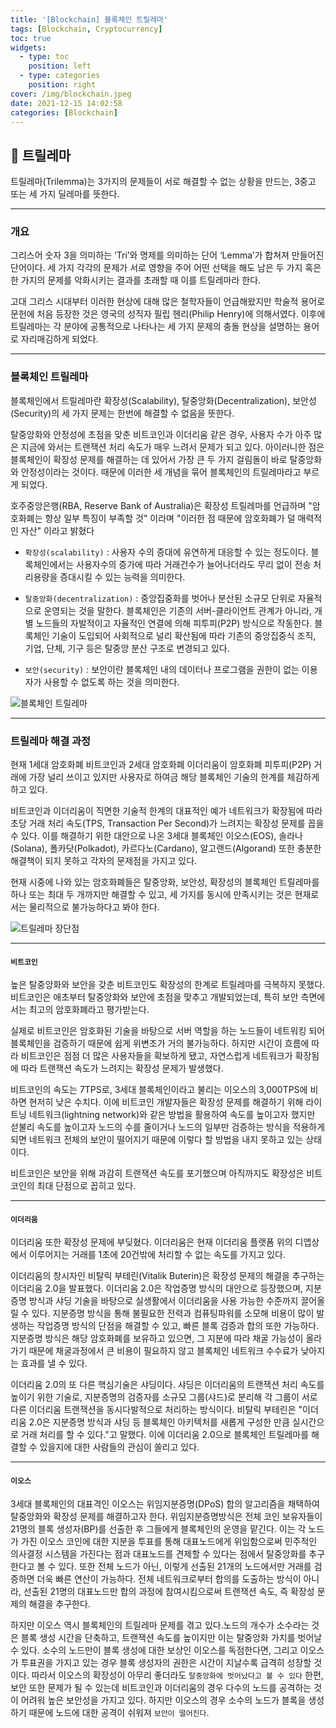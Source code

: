 ```yaml
---
title: '[Blockchain] 블록체인 트릴레마'
tags: [Blockchain, Cryptocurrency]
toc: true
widgets:
  - type: toc
    position: left
  - type: categories
    position: right
cover: /img/blockchain.jpeg
date: 2021-12-15 14:02:58
categories: [Blockchain]
---
```


</pre>

<!--more-->

<!--more-->

## 🔺 트릴레마

트릴레마(Trilemma)는 3가지의 문제들이 서로 해결할 수 없는 상황을 만드는, 3중고 또는 세 가지 딜레마를 뜻한다.

---

### **개요**

그리스어 숫자 3을 의미하는 ‘Tri’와 명제를 의미하는 단어 ‘Lemma’가 합쳐져 만들어진 단어이다. 세 가지 각각의 문제가 서로 영향을 주어 어떤 선택을 해도 남은 두 가지 혹은 한 가지의 문제를 악화시키는 결과를 초래할 때 이를 트릴레마라 한다.

고대 그리스 시대부터 이러한 현상에 대해 많은 철학자들이 언급해왔지만 학술적 용어로 문헌에 처음 등장한 것은 영국의 성직자 필립 헨리(Philip Henry)에 의해서였다. 이후에 트릴레마는 각 분야에 공통적으로 나타나는 세 가지 문제의 충돌 현상을 설명하는 용어로 자리매김하게 되었다.

---

### **블록체인 트릴레마**

블록체인에서 트릴레마란 확장성(Scalability), 탈중앙화(Decentralization), 보안성(Security)의 세 가지 문제는 한번에 해결할 수 없음을 뜻한다.

탈중앙화와 안정성에 초점을 맞춘 비트코인과 이더리움 같은 경우, 사용자 수가 아주 많은 지금에 와서는 트랜잭션 처리 속도가 매우 느려서 문제가 되고 있다. 아이러니한 점은 블록체인이 확장성 문제를 해결하는 데 있어서 가장 큰 두 가지 걸림돌이 바로 탈중앙화와 안정성이라는 것이다. 때문에 이러한 세 개념을 묶어 블록체인의 트릴레마라고 부르게 되었다.

호주중앙은행(RBA, Reserve Bank of Australia)은 확장성 트릴레마를 언급하며 "암호화폐는 항상 일부 특징이 부족할 것" 이라며 "이러한 점 때문에 암호화폐가 덜 매력적인 자산" 이라고 밝혔다

- `확장성(scalability)` : 사용자 수의 증대에 유연하게 대응할 수 있는 정도이다. 블록체인에서는 사용자수의 증가에 따라 거래건수가 늘어나더라도 무리 없이 전송 처리용량을 증대시킬 수 있는 능력을 의미한다.

- `탈중앙화(decentralization)` : 중앙집중화를 벗어나 분산된 소규모 단위로 자율적으로 운영되는 것을 말한다. 블록체인은 기존의 서버-클라이언트 관계가 아니라, 개별 노드들의 자발적이고 자율적인 연결에 의해 피투피(P2P) 방식으로 작동한다. 블록체인 기술이 도입되어 사회적으로 널리 확산됨에 따라 기존의 중앙집중식 조직, 기업, 단체, 기구 등은 탈중앙 분산 구조로 변경되고 있다.

- `보안(security)` : 보안이란 블록체인 내의 데이터나 프로그램을 권한이 없는 이용자가 사용할 수 없도록 하는 것을 의미한다.

![블록체인 트릴레마](/img/블록체인-트릴레마/1.png?style=centerme)

---

### **트릴레마 해결 과정**

현재 1세대 암호화폐 비트코인과 2세대 암호화폐 이더리움이 암호화폐 피투피(P2P) 거래에 가장 널리 쓰이고 있지만 사용자로 하여금 해당 블록체인 기술의 한계를 체감하게 하고 있다.

비트코인과 이더리움이 직면한 기술적 한계의 대표적인 예가 네트워크가 확장됨에 따라 초당 거래 처리 속도(TPS, Transaction Per Second)가 느려지는 확장성 문제를 꼽을 수 있다. 이를 해결하기 위한 대안으로 나온 3세대 블록체인 이오스(EOS), 솔라나(Solana), 폴카닷(Polkadot), 카르다노(Cardano), 알고랜드(Algorand) 또한 충분한 해결책이 되지 못하고 각자의 문제점을 가지고 있다.

현재 시중에 나와 있는 암호화폐들은 탈중앙화, 보안성, 확장성의 블록체인 트릴레마를 하나 또는 최대 두 개까지만 해결할 수 있고, 세 가지를 동시에 만족시키는 것은 현재로서는 물리적으로 불가능하다고 봐야 한다.

![트릴레마 장단점](/img/블록체인-트릴레마/2.png?style=centerme)

---

#### `비트코인`

높은 탈중앙화와 보안을 갖춘 비트코인도 확장성의 한계로 트릴레마를 극복하지 못했다. 비트코인은 애초부터 탈중앙화와 보안에 초점을 맞추고 개발되었는데, 특히 보안 측면에서는 최고의 암호화폐라고 평가받는다. 

실제로 비트코인은 암호화된 기술을 바탕으로 서버 역할을 하는 노드들이 네트워킹 되어 블록체인을 검증하기 때문에 쉽게 위변조가 거의 불가능하다. 하지만 시간이 흐름에 따라 비트코인은 점점 더 많은 사용자들을 확보하게 됐고, 자연스럽게 네트워크가 확장됨에 따라 트랜잭션 속도가 느려지는 확장성 문제가 발생했다.

비트코인의 속도는 7TPS로, 3세대 블록체인이라고 불리는 이오스의 3,000TPS에 비하면 현저히 낮은 수치다. 이에 비트코인 개발자들은 확장성 문제를 해결하기 위해 라이트닝 네트워크(lightning network)와 같은 방법을 활용하여 속도를 높이고자 했지만 섣불리 속도를 높이고자 노드의 수를 줄이거나 노드의 일부만 검증하는 방식을 적용하게 되면 네트워크 전체의 보안이 떨어지기 때문에 이렇다 할 방법을 내지 못하고 있는 상태이다. 

비트코인은 보안을 위해 과감히 트랜잭션 속도를 포기했으며 아직까지도 확장성은 비트코인의 최대 단점으로 꼽히고 있다.

---

#### `이더리움`

이더리움 또한 확장성 문제에 부딪혔다. 이더리움은 현재 이더리움 플랫폼 위의 디앱상에서 이루어지는 거래를 1초에 20건밖에 처리할 수 없는 속도를 가지고 있다. 

이더리움의 창시자인 비탈릭 부테린(Vitalik Buterin)은 확장성 문제의 해결을 추구하는 이더리움 2.0을 발표했다. 이더리움 2.0은 작업증명 방식의 대안으로 등장했으며, 지분증명 방식과 샤딩 기술을 바탕으로 실생활에서 이더리움을 사용 가능한 수준까지 끌어올릴 수 있다. 지분증명 방식을 통해 불필요한 전력과 컴퓨팅파워를 소모해 비용이 많이 발생하는 작업증명 방식의 단점을 해결할 수 있고, 빠른 블록 검증과 합의 또한 가능하다. 지분증명 방식은 해당 암호화폐를 보유하고 있으면, 그 지분에 따라 채굴 가능성이 올라가기 때문에 채굴과정에서 큰 비용이 필요하지 않고 블록체인 네트워크 수수료가 낮아지는 효과를 낼 수 있다.

이더리움 2.0의 또 다른 핵심기술은 샤딩이다. 샤딩은 이더리움의 트랜잭션 처리 속도를 높이기 위한 기술로, 지분증명의 검증자를 소규모 그룹(샤드)로 분리해 각 그룹이 서로 다른 이더리움 트랜잭션을 동시다발적으로 처리하는 방식이다. 비탈릭 부테린은 "이더리움 2.0은 지분증명 방식과 샤딩 등 블록체인 아키텍처를 새롭게 구성한 만큼 실시간으로 거래 처리를 할 수 있다."고 말했다. 이에 이더리움 2.0으로 블록체인 트릴레마를 해결할 수 있을지에 대한 사람들의 관심이 쏠리고 있다.

---

#### `이오스`

3세대 블록체인의 대표격인 이오스는 위임지분증명(DPoS) 합의 알고리즘을 채택하여 탈중앙화와 확장성 문제를 해결하고자 한다. 위임지분증명방식은 전체 코인 보유자들이 21명의 블록 생성자(BP)를 선출한 후 그들에게 블록체인의 운영을 맡긴다. 이는 각 노드가 가진 이오스 코인에 대한 지분을 투표를 통해 대표노드에게 위임함으로써 민주적인 의사결정 시스템을 가진다는 점과 대표노드를 견제할 수 있다는 점에서 탈중앙화를 추구한다고 볼 수 있다. 또한 전체 노드가 아닌, 이렇게 선출된 21개의 노드에서만 거래를 검증하면 더욱 빠른 연산이 가능하다. 전체 네트워크로부터 합의를 도출하는 방식이 아니라, 선출된 21명의 대표노드만 합의 과정에 참여시킴으로써 트랜잭션 속도, 즉 확장성 문제의 해결을 추구한다.

하지만 이오스 역시 블록체인의 트릴레마 문제를 겪고 있다.노드의 개수가 소수라는 것은 블록 생성 시간을 단축하고, 트랜잭션 속도를 높이지만 이는 탈중앙화 가치를 벗어날 수 있다. 소수의 노드만이 블록 생성에 대한 보상인 이오스를 독점한다면, 그리고 이오스가 투표권을 가지고 있는 경우 블록 생성자의 권한은 시간이 지날수록 급격히 성장할 것이다. 따라서 이오스의 확장성이 아무리 좋더라도 `탈중앙화에 벗어났다고 볼 수 있다` 한편, 보안 또한 문제가 될 수 있는데 비트코인과 이더리움의 경우 다수의 노드를 공격하는 것이 어려워 높은 보안성을 가지고 있다. 하지만 이오스의 경우 소수의 노드가 블록을 생성하기 때문에 노드에 대한 공격이 쉬워져 `보안이 떨어진다`.
